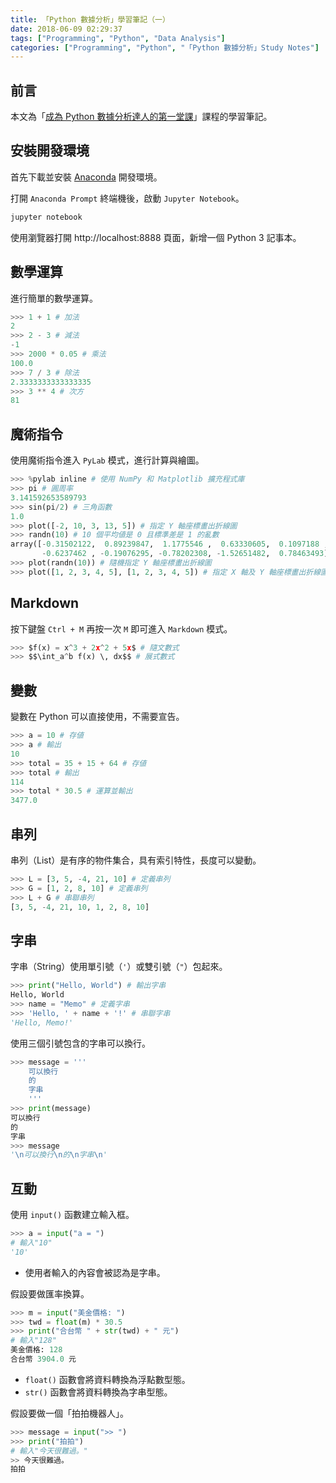 ```yaml
---
title: 「Python 數據分析」學習筆記（一）
date: 2018-06-09 02:29:37
tags: ["Programming", "Python", "Data Analysis"]
categories: ["Programming", "Python", "「Python 數據分析」Study Notes"]
---
```


## 前言

本文為「[成為 Python 數據分析達人的第一堂課](http://moocs.nccu.edu.tw/)」課程的學習筆記。

## 安裝開發環境

首先下載並安裝 [Anaconda](https://www.anaconda.com/download/) 開發環境。

打開 `Anaconda Prompt` 終端機後，啟動 `Jupyter Notebook`。

```bash
jupyter notebook
```

使用瀏覽器打開 http://localhost:8888 頁面，新增一個 Python 3 記事本。

## 數學運算

進行簡單的數學運算。

```py
>>> 1 + 1 # 加法
2
>>> 2 - 3 # 減法
-1
>>> 2000 * 0.05 # 乘法
100.0
>>> 7 / 3 # 除法
2.3333333333333335
>>> 3 ** 4 # 次方
81
```

## 魔術指令

使用魔術指令進入 `PyLab` 模式，進行計算與繪圖。

```py
>>> %pylab inline # 使用 NumPy 和 Matplotlib 擴充程式庫
>>> pi # 圓周率
3.141592653589793
>>> sin(pi/2) # 三角函數
1.0
>>> plot([-2, 10, 3, 13, 5]) # 指定 Y 軸座標畫出折線圖
>>> randn(10) # 10 個平均値是 0 且標準差是 1 的亂數
array([-0.31502122,  0.89239847,  1.1775546 ,  0.63330605,  0.1097188 ,
       -0.6237462 , -0.19076295, -0.78202308, -1.52651482,  0.78463493])
>>> plot(randn(10)) # 隨機指定 Y 軸座標畫出折線圖
>>> plot([1, 2, 3, 4, 5], [1, 2, 3, 4, 5]) # 指定 X 軸及 Y 軸座標畫出折線圖
```

## Markdown

按下鍵盤 `Ctrl + M` 再按一次 `M` 即可進入 `Markdown` 模式。

```py
>>> $f(x) = x^3 + 2x^2 + 5x$ # 隨文數式
>>> $$\int_a^b f(x) \, dx$$ # 展式數式
```

## 變數

變數在 Python 可以直接使用，不需要宣告。

```py
>>> a = 10 # 存値
>>> a # 輸出
10
>>> total = 35 + 15 + 64 # 存値
>>> total # 輸出
114
>>> total * 30.5 # 運算並輸出
3477.0
```

## 串列

串列（List）是有序的物件集合，具有索引特性，長度可以變動。

```py
>>> L = [3, 5, -4, 21, 10] # 定義串列
>>> G = [1, 2, 8, 10] # 定義串列
>>> L + G # 串聯串列
[3, 5, -4, 21, 10, 1, 2, 8, 10]
```

## 字串

字串（String）使用單引號（`'`）或雙引號（`"`）包起來。

```py
>>> print("Hello, World") # 輸出字串
Hello, World
>>> name = "Memo" # 定義字串
>>> 'Hello, ' + name + '!' # 串聯字串
'Hello, Memo!'
```

使用三個引號包含的字串可以換行。

```py
>>> message = '''
    可以換行
    的
    字串
    '''
>>> print(message)
可以換行
的
字串
>>> message
'\n可以換行\n的\n字串\n'
```

## 互動

使用 `input()` 函數建立輸入框。

```py
>>> a = input("a = ")
# 輸入"10"
'10'
```

- 使用者輸入的內容會被認為是字串。

假設要做匯率換算。

```py
>>> m = input("美金價格: ")
>>> twd = float(m) * 30.5
>>> print("合台幣 " + str(twd) + " 元")
# 輸入"128"
美金價格: 128
合台幣 3904.0 元
```

- `float()` 函數會將資料轉換為浮點數型態。
- `str()` 函數會將資料轉換為字串型態。

假設要做一個「拍拍機器人」。

```py
>>> message = input(">> ")
>>> print("拍拍")
# 輸入"今天很難過。"
>> 今天很難過。
拍拍
```
